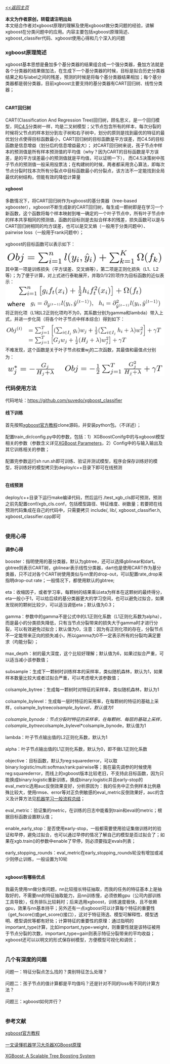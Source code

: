 [*<<返回主页*](../index.md)<br><br>
**本文为作者原创，转载请注明出处**<br>
本文结合作者对xgboost原理的理解及使用xgboost做分类问题的经验，讲解xgboost在分类问题中的应用。内容主要包括xgboost原理简述、xgboost_classifer代码、xgboost使用心得和几个深入的问题<br>
### xgboost原理简述
xgboost基本思想是叠加多个基分类器的结果组合成一个强分类器，叠加方法就是各个分类器的结果做加法，在生成下一个基分类器的时候，目标是拟合历史分类器结果之和与label之间的残差，预测的时候是将每个基分类器结果相加；每个基分类器都是弱分类器，目前xgboost主要支持的基分类器有CART回归树、线性分类器；<br><br>
#### CART回归树
CART(Classification And Regression Tree)回归树，顾名思义，是一个回归模型，同[C4.5](https://zh.wikipedia.org/wiki/C4.5%E7%AE%97%E6%B3%95)分类树一样，均是二叉树模型；父节点包含所有的样本，每次分裂的时候将父节点的样本划分到左子树和右子树中，划分的原则是找到最优的特征的最优划分点使得目标函数最小，CART回归树的目标函数是平方误差，而C4.5的目标函数是信息增益（划分后的信息增益最大）；
对CART回归树来说，孩子节点中样本的预测值是所有样本预测值的平均值（why？因为CART的目标函数是平方误差，是的平方误差最小的预测值就是平均值，可以证明一下），
而C4.5决策树中孩子节点的预测值一般采用投票法；在构建树的时候，两者都采用贪心算法，即每次节点分裂时找本次所有分裂点中目标函数最小的分裂点，该方法不一定能找到全局最优的树结构，但能有效的降低计算量<br>
#### xgboost
多数情况下，将CART回归树作为xgboost的基分类器（tree-based xgbooster），xgboost不断生成新的CART回归树，每生成一颗树即是在学习一个新函数，这个函数将每个样本映射到唯一确定的一个叶子节点中，所有叶子节点中的样本共享相同的预测值，函数的目标则是去拟合样本的残差，损失函数可以是与CART回归树相同的均方误差，也可以是交叉熵（一般用于分类问题中）、pairwise loss（一般用于rank问题中）；<br><br>
xgboost的目标函数可以表示如下：<br>
![xgb_obj_1](../images/NLP/6_xgboost_classifier/xgb_obj_1.png)<br>
其中第一项是训练损失（平方误差、交叉熵等），第二项是正则化损失（L1、L2等）；为了便于计算，对上式进行泰勒展开，并取0/1/2阶项作为目标函数的近似表示：<br>
![xgb_obj_2](../images/NLP/6_xgboost_classifier/xgb_obj_2.png)<br>
将正则化项（L1和L2正则化项均不为0，其系数分别为gamma和lambda）带入上式，并进一步化简（将各个叶子节点中样本综合）得到如下：<br>
![xgb_obj_3](../images/NLP/6_xgboost_classifier/xgb_obj_3.png)<br>
不难发现，这个函数是关于叶子节点权重w<sub>j</sub>的二次函数，其最值和最值点分别为：<br>
![xgb_obj_4](../images/NLP/6_xgboost_classifier/xgb_obj_4.png)<br>
### 代码使用方法
代码地址：https://github.com/suvedo/xgboost_classifier
#### 线下训练
首先按照[xgboost官方教程](https://xgboost.readthedocs.io/en/latest/build.html)clone源码，并安装python包。（不详述）；<br><br>
配置train_dir/config.py中的参数，包括：1）XGBoostConifg中的与xgboost模型相关的参数（参数含义详见[XGBoost Parameters](https://xgboost.readthedocs.io/en/latest/parameter.html)，2）Config中的与输入输出及其它训练相关的参数；<br><br>
配置完参数运行sh run.sh即可训练、验证并测试模型，程序会保存训练好的模型，将训练好的模型拷贝到deploy/c++目录下即可在线预测<br><br>
#### 在线预测
deploy/c++目录下运行make编译代码，然后运行./test_xgb_cls即可预测，预测之前先配置conf/xgb_cls.conf，包括模型路径、特征维度、树数量；若要把在线预测代码集成在自己的代码中，只需要拷贝 include/, lib/, xgboost_classifier.h, xgboost_classifier.cpp即可<br><br>
### 使用心得
#### 调参心得
booster：指明使用的基分类器，默认为gbtree，还可以选择gblinear和dart。gbtree则表示CART树，gblinear表示线性分类器，dart也是使用CART作为基分类器，只不过对各个CART树使用类似与nn里的drop-out，可以配置rate_drop来指明drop-out rate；一般情况下，都使用默认的gbtree;<br><br>
eta：收缩因子，或者学习率，每颗树的结果乘以eta为样本在这颗树的最终得分，eta一般小于1，可以给后续的基分类器更大的学习空间，也可以避免过拟合，如果发现树的颗树比较少，可以适当调低eta；默认值为0.3；<br><br>
gamma：参数中的gamma不是公式中的L1正则化系数（L1正则化系数为alpha），而是最小的分类损失降低，只有当节点分裂带来的损失大于gamma时才进行分裂，可以有效避免过拟合；默认值为0，注意：因为有正则化项的存在，分裂节点不一定能带来正向的损失减小，所以gamma为0不一定表示所有的分裂均满足要求（均能分裂）；<br><br>
max_depth：树的最大深度，这个比较好理解；默认值为6，如果过拟合严重，可以适当减小该参数值；<br><br>
subsample：生成下一颗树时训练样本的采样率，类似随机森林，默认为1，如果样本数量比较大或者过拟合严重，可以考虑增大该参数值；<br><br>
colsample_bytree：生成每一颗树时对特征的采样率，类似随机森林，默认为1<br><br>
colsample_bylevel：生成每一层时特征的采用率，在每颗树的特征的基础上采样，colsample_bytree*colsample_bylevel，默认值为1<br><br>
colsample_bynode：节点分裂时特征的采样率，在每颗树、每层的基础上采样，colsample_bytree*colsample_bylevel*colsample_bynode，默认值为1<br><br>
lambda：叶子节点输出值的L2正则化系数，默认为1<br><br>
alpha：叶子节点输出值的L1正则化系数，默认为0，即不做L1正则化系数<br><br>
objective：目标函数，默认为reg:squarederror，可以取binary:logistic/multi:softmax/rank:pairwise等；我在最先调参的时候使用reg:squarederror，而线上的xgboost版本比较老旧，不支持此目标函数，因为只能换成binary:logistic重新训练，换成binary:logistic并且early-stop的eval_metric选用auc反倒效果变好，分析原因为：我的任务中正负例样本比例悬殊比较大，使用rmse、error等对正负例敏感的eval_metric反倒效果好，auc的含义及计算方法见[机器学习一般流程总结](../NLP/3_ml_process.md)；<br><br>
eval_metric：验证集的metric，在训练的日志中能看到train和eval的metric；根据目标函数设置默认值；<br><br>
enable_early_stop：是否使用early-stop，一般都需要使用验证集做训练时的验证和早停，避免过拟合，也可以通过早停的情况了解自己的模型是否过拟合了；如果在xgb.train()的参数中enable了早停，则必须要指定evals列表；<br><br>
early_stopping_rounds：eval_metric在early_stopping_rounds轮没有增加或减少则停止训练，一般设置为10轮<br><br>
#### xgboost有哪些优点
我最先使用nn做分类问题，nn比较擅长特征抽取，而我的任务的特征基本上是抽取好的，不需要nn的特征抽取能力，且nn训练慢，必须依赖gpu（公司内部训练工具导致），任务排队比较耗时；后来选用xgboost，训练速度极快，且不依赖gpu，效果与nn基本持平；另外还有一点xgboost可以计算每个特征的重要性（get_fscore()或get_score()接口），这对于特征筛选、模型可解释性、模型透明、模型调优等都有好处；计算特征的重要性的原理：通过指明的important_type计算，比如important_type=weight，则重要性就是该特征被用于节点分裂的次数，important_type=gain则表示特征分裂带来的平均收益；xgboost还可以以明文的形式保存树模型，方便模型可视化和调优；<br><br>
### 几个有深度的问题
问题一：特征分裂点怎么找的？类别特征怎么处理？<br><br>
问题二：孩子节点的值计算都是平均值吗？还是针对不同的loss有不同的计算方法？<br><br>
问题三：xgboost如何并行？<br><br>
### 参考文献
[xgboost官方教程](https://xgboost.readthedocs.io/en/latest/index.html)<br><br>
[一文读懂机器学习大杀器XGBoost原理](https://zhuanlan.zhihu.com/p/40129825)<br><br>
[XGBoost: A Scalable Tree Boosting System](https://arxiv.org/pdf/1603.02754v1.pdf)<br><br>
